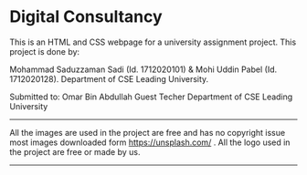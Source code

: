# Digital Consultancy
This is an HTML and CSS webpage for a university assignment project.
This project is done by:

Mohammad Saduzzaman Sadi  (Id. 1712020101) & 
Mohi Uddin Pabel          (Id. 1712020128). 
Department of CSE
Leading University.


Submitted to:
Omar Bin Abdullah
Guest Techer
Department of CSE
Leading University

___________________________________________________________________________________________________________________________
All the images are used in the project are free and has no copyright issue most images downloaded form https://unsplash.com/ .
All the logo used in the project are free or made by us.



---------------------------------------------------------------------------------------------------------------------------
